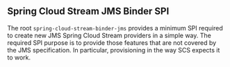 Spring Cloud Stream JMS Binder SPI
----------------------------------

The root `spring-cloud-stream-binder-jms` provides a minimum SPI required 
to create new JMS Spring Cloud Stream providers in a simple way. The required
SPI purpose is to provide those features that are not covered by the JMS 
specification. In particular, provisioning in the way SCS expects it to work.
